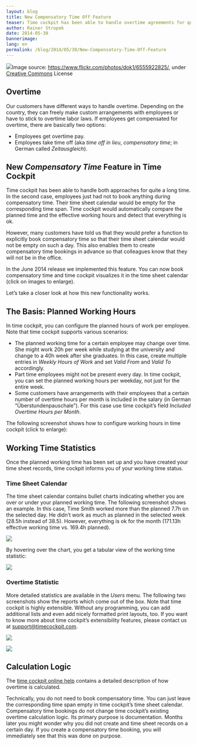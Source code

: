 ```yaml
---
layout: blog
title: New Compensatory Time Off Feature
teaser: Time cockpit has been able to handle overtime agreements for quite a long time. However, many customers have told us that they would like a function to explicitly book compensatory time so that their time sheet calendar would not be empty on such a day. We added this function to time cockpit in the latest release.
author: Rainer Stropek
date: 2014-05-30
bannerimage: 
lang: en
permalink: /blog/2014/05/30/New-Compensatory-Time-Off-Feature
---
```


<div class="imageCaption">
  <img src="{{site.baseurl}}/content/images/blog/2014/05/CompTime/CompTimeHeader.jpg" />Image source: <a href="https://www.flickr.com/photos/rtadlock/2716877199/" target="_blank">https://www.flickr.com/photos/dok1/6555922825/</a>, under <a href="https://creativecommons.org/licenses/by/2.0/deed.de" target="_blank">Creative Commons</a> License</div><h2>Overtime</h2><p>Our customers have different ways to handle overtime. Depending on the country, they can freely make custom arrangements with employees or have to stick to overtime labor laws. If employees get compensated for overtime, there are basically two options:</p><ul>
  <li>Employees get overtime pay.</li>
  <li>Employees take time off (aka <em>time off in lieu</em>, <em>compensatory time</em>; in German called <em>Zeitausgleich</em>).</li>
</ul><h2>New <em>Compensatory Time</em> Feature in Time Cockpit</h2><p>Time cockpit has been able to handle both approaches for quite a long time. In the second case, employees just had not to book anything during compensatory time. Their time sheet calendar would be empty for the corresponding time span. Time cockpit would automatically compare the planned time and the effective working hours and detect that everything is ok.</p><p>However, many customers have told us that they would prefer a function to explicitly book compensatory time so that their time sheet calendar would not be empty on such a day. This also enables them to create compensatory time bookings in advance so that colleagues know that they will not be in the office.</p><p>In the June 2014 release we implemented this feature. You can now book compensatory time and time cockpit visualizes it in the time sheet calendar (click on images to enlarge).</p><function name="Composite.Media.ImageGallery.Slimbox2">
  <param name="MediaImage" value="MediaArchive:5f74abf1-19ab-44a3-b2f4-ab5c6264d868" />
  <param name="ThumbnailMaxWidth" value="800" />
  <param name="ThumbnailMaxHeight" value="800" />
  <param name="ImageMaxWidth" value="1920" />
  <param name="ImageMaxHeight" value="1280" />
</function><function name="Composite.Media.ImageGallery.Slimbox2">
  <param name="MediaImage" value="MediaArchive:89f7a675-feaf-4dc4-8c49-15acd7ec4842" />
  <param name="ThumbnailMaxWidth" value="800" />
  <param name="ThumbnailMaxHeight" value="800" />
  <param name="ImageMaxWidth" value="1920" />
  <param name="ImageMaxHeight" value="1280" />
</function><p>Let’s take a closer look at how this new functionality works.</p><h2>The Basis: Planned Working Hours</h2><p>In time cockpit, you can configure the planned hours of work per employee. Note that time cockpit supports various scenarios:</p><ul>
  <li>The planned working time for a certain employee may change over time. She might work 20h per week while studying at the university and change to a 40h week after she graduates. In this case, create multiple entries in <em>Weekly Hours of Work</em> and set <em>Valid From</em> and <em>Valid To</em> accordingly.</li>
  <li>Part time employees might not be present every day. In time cockpit, you can set the planned working hours per weekday, not just for the entire week.</li>
  <li>Some customers have arrangements with their employees that a certain number of overtime hours per month is included in the salary (in German “Überstundenpauschale”). For this case use time cockpit’s field <em>Included Overtime Hours per Month</em>.</li>
</ul><p>The following screenshot shows how to configure working hours in time cockpit (click to enlarge):</p><function name="Composite.Media.ImageGallery.Slimbox2">
  <param name="MediaImage" value="MediaArchive:3349d5f8-1942-4666-96d3-ebbc30c40dd4" />
  <param name="ThumbnailMaxWidth" value="800" />
  <param name="ThumbnailMaxHeight" value="800" />
  <param name="ImageMaxWidth" value="1920" />
  <param name="ImageMaxHeight" value="1280" />
</function><h2>Working Time Statistics</h2><p>Once the planned working time has been set up and you have created your time sheet records, time cockpit informs you of your working time status.</p><h3>Time Sheet Calendar</h3><p>The time sheet calendar contains bullet charts indicating whether you are over or under your planned working time. The following screenshot shows an example. In this case, Time Smith worked more than the planned 7.7h on the selected day. He didn’t work as much as planned in the selected week (28.5h instead of 38.5). However, everything is ok for the month (171.13h effective working time vs. 169.4h planned).</p><p>
  <img src="{{site.baseurl}}/content/images/blog/2014/05/CompTime/WorkingTimeBulletChart.png" />
</p><p>By hovering over the chart, you get a tabular view of the working time statistic:</p><p>
  <img src="{{site.baseurl}}/content/images/blog/2014/05/CompTime/WorkingTimeInCalendar.png" />
</p><h3>Overtime Statistic</h3><p>More detailed statistics are available in the <em>Users</em> menu. The following two screenshots show the reports which come out of the box. Note that time cockpit is highly extensible. Without any programming, you can add additional lists and even add nicely formatted print layouts, too. If you want to know more about time cockpit’s extensibility features, please contact us at <a href="mailto:support@timecockpit.com">support@timecockpit.com</a>.</p><p>
  <img src="{{site.baseurl}}/content/images/blog/2014/05/CompTime/TargetActualComparison.png" />
</p><p>
  <img src="{{site.baseurl}}/content/images/blog/2014/05/CompTime/OvertimeStatistic.png" />
</p><h2>Calculation Logic</h2><p>The <a href="http://help.timecockpit.com/?topic=html/d0ca12b0-d108-433b-8b2c-92d37d29fc02.htm" target="_blank">time cockpit online help</a> contains a detailed description of how overtime is calculated.</p><p>Technically, you do not need to book compensatory time. You can just leave the corresponding time span empty in time cockpit’s time sheet calendar. Compensatory time bookings do not change time cockpit’s existing overtime calculation logic. Its primary purpose is documentation. Months later you might wonder why you did not create and time sheet records on a certain day. If you create a compensatory time booking, you will immediately see that this was done on purpose.</p>